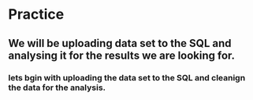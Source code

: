 # Practice

## We will be uploading data set to the SQL and analysing it for the results we are looking for.

### lets bgin with uploading the data set to the SQL and cleanign the data for the analysis. 

